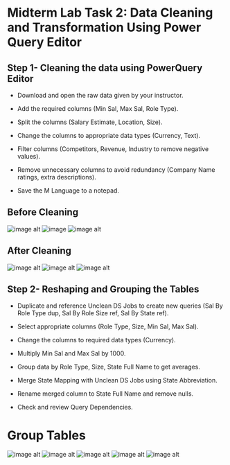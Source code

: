 # Midterm Lab Task 2: Data Cleaning and Transformation Using Power Query Editor
## Step 1- Cleaning the data using PowerQuery Editor
- Download and open the raw data given by your instructor.

- Add the required columns (Min Sal, Max Sal, Role Type).

- Split the columns (Salary Estimate, Location, Size).

- Change the columns to appropriate data types (Currency, Text).

- Filter columns (Competitors, Revenue, Industry to remove negative values).

- Remove unnecessary columns to avoid redundancy (Company Name ratings, extra descriptions).

- Save the M Language to a notepad.

 ## Before Cleaning
 ![image alt](https://github.com/Vmallari24-Hub/EDM-Portfolio/blob/90f96d50eaf163fbda23f64931ab14ccc5c7b28a/Lab%20Task%202/Image/Capture.PNG)
 ![image](https://github.com/Vmallari24-Hub/EDM-Portfolio/blob/20103bccd0395daa5ead03ecb9b57f7210d3d236/Lab%20Task%202/Image/Capture1.PNG)
 ![image alt](https://github.com/Vmallari24-Hub/EDM-Portfolio/blob/a831389c6fd96e49a81666694031d6d38453867a/Lab%20Task%202/Image/Capture2.PNG)
 ## After Cleaning
 ![image alt ](https://github.com/Vmallari24-Hub/EDM-Portfolio/blob/378a76220ee3cba44e5034d3cacad77fd3c1419a/Lab%20Task%202/Image/Uncleaned%20Ds%20jobs.PNG)
 ![image alt](https://github.com/Vmallari24-Hub/EDM-Portfolio/blob/1773f8cf095af0da41c064c794c9ba3eae069e35/Lab%20Task%202/Image/Uncleaned%20Ds%20jobs2.PNG)
 ![image alt](https://github.com/Vmallari24-Hub/EDM-Portfolio/blob/475fcc933dc79fc29bf9c8c17324a019b2125b0d/Lab%20Task%202/Image/Uncleaned%20Ds%20jobs3.PNG)
 ## Step 2- Reshaping and Grouping the Tables
 - Duplicate and reference Unclean DS Jobs to create new queries (Sal By Role Type dup, Sal By Role Size ref, Sal By State ref).

- Select appropriate columns (Role Type, Size, Min Sal, Max Sal).

- Change the columns to required data types (Currency).

- Multiply Min Sal and Max Sal by 1000.

- Group data by Role Type, Size, State Full Name to get averages.

- Merge State Mapping with Unclean DS Jobs using State Abbreviation.

- Rename merged column to State Full Name and remove nulls.

- Check and review Query Dependencies.
 # Group Tables 
 ![image alt](https://github.com/Vmallari24-Hub/EDM-Portfolio/blob/c5a46773e40949a913bb76847de59de546ded78b/Lab%20Task%202/Image/Role%20type%20Dup.PNG)
 ![image alt](https://github.com/Vmallari24-Hub/EDM-Portfolio/blob/15e7a19e98ac350d573e89792dc2ea302f05fa1a/Lab%20Task%202/Image/Role%20size%20Dup.PNG)
 ![image alt](https://github.com/Vmallari24-Hub/EDM-Portfolio/blob/7f96ca1ee92d33c3eed4ffa84964eb3b90d2c0e1/Lab%20Task%202/Image/Size%20Role%20Type%20Dup.PNG)
![image alt](https://github.com/Vmallari24-Hub/EDM-Portfolio/blob/78fdee3151363d98cbe38e6360ac31ec1b2c9a15/Lab%20Task%202/Image/State.PNG)
![image alt](https://github.com/Vmallari24-Hub/EDM-Portfolio/blob/f346437fe5d1bcdd03bfd2d1ddc8aa2a2656f3ef/Lab%20Task%202/Image/state%20ref.PNG)
